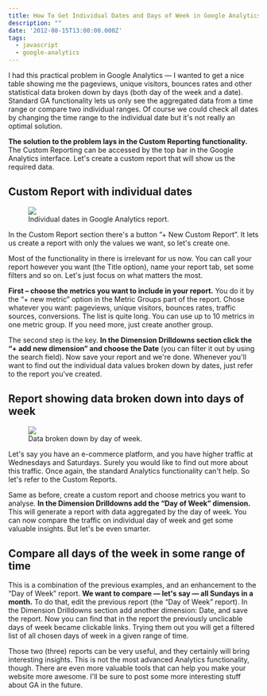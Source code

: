```yaml
---
title: How To Get Individual Dates and Days of Week in Google Analytics
description: ""
date: '2012-08-15T13:00:00.000Z'
tags:
  - javascript
  - google-analytics
---
```


I had this practical problem in Google Analytics — I wanted to get a nice table showing me the pageviews, unique visitors, bounces rates and other statistical data broken down by days (both day of the week and a date). Standard GA functionality lets us only see the aggregated data from a time range or compare two individual ranges. Of course we could check all dates by changing the time range to the individual date but it's not really an optimal solution.

**The solution to the problem lays in the Custom Reporting functionality.** The Custom Reporting can be accessed by the top bar in the Google Analytics interface. Let's create a custom report that will show us the required data.

## Custom Report with individual dates

<figure>
  <img src="/blog-assets/individual-dates-in-google-analytics.png">
  <figcaption>Individual dates in Google Analytics report.</figcaption>
</figure>

In the Custom Report section there's a button ”+ New Custom Report”. It lets us create a report with only the values we want, so let's create one.

Most of the functionality in there is irrelevant for us now. You can call your report however you want (the Title option), name your report tab, set some filters and so on. Let's just focus on what matters the most.

**First – choose the metrics you want to include in your report.** You do it by the “+ new metric” option in the Metric Groups part of the report. Chose whatever you want: pageviews, unique visitors, bounces rates, traffic sources, conversions. The list is quite long. You can use up to 10 metrics in one metric group. If you need more, just create another group.

The second step is the key. **In the Dimension Drilldowns section click the “+ add new dimension” and choose the Date** (you can filter it out by using the search field). Now save your report and we're done. Whenever you'll want to find out the individual data values broken down by dates, just refer to the report you've created.

## Report showing data broken down into days of week

<figure>
  <img src="/blog-assets/day-of-week1.png">
  <figcaption>Data broken down by day of week.</figcaption>
</figure>

Let's say you have an e-commerce platform, and you have higher traffic at Wednesdays and Saturdays. Surely you would like to find out more about this traffic. Once again, the standard Analytics functionality can't help. So let's refer to the Custom Reports.

Same as before, create a custom report and choose metrics you want to analyse. **In the Dimension Drilldowns add the “Day of Week” dimension.** This will generate a report with data aggregated by the day of week. You can now compare the traffic on individual day of week and get some valuable insights. But let's be even smarter.

## Compare all days of the week in some range of time

This is a combination of the previous examples, and an enhancement to the “Day of Week” report. **We want to compare — let's say — all Sundays in a month.** To do that, edit the previous report (the “Day of Week” report). In the Dimension Drilldowns section add another dimension: Date, and save the report. Now you can find that in the report the previously unclicable days of week became clickable links. Trying them out you will get a filtered list of all chosen days of week in a given range of time.

Those two (three) reports can be very useful, and they certainly will bring interesting insights. This is not the most advanced Analytics functionality, though. There are even more valuable tools that can help you make your website more awesome. I'll be sure to post some more interesting stuff about GA in the future.
